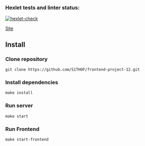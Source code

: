 ### Hexlet tests and linter status:

[![hexlet-check](https://github.com/S1THOF/frontend-project-12/actions/workflows/hexlet-check.yml/badge.svg)](https://github.com/S1THOF/frontend-project-12/actions/workflows/hexlet-check.yml)

[Site](https://chat-u43j.onrender.com)

## Install

### Clone repository

    git clone https://github.com/S1THOF/frontend-project-12.git

### Install dependencies

    make install

### Run server

    make start

### Run Frontend
    
    make start-frontend

    
